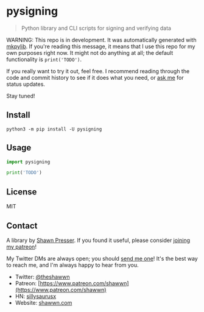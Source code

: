 # pysigning

> Python library and CLI scripts for signing and verifying data

WARNING: This repo is in development. It was automatically generated with [mkpylib](https://github.com/shawwn/scrap/blob/master/mkpylib). If you're reading this message, it means that I use this repo for my own purposes right now. It might not do anything at all; the default functionality is `print('TODO')`.

If you really want to try it out, feel free. I recommend reading through the code and commit history to see if it does what you need, or [ask me](#contact) for status updates.

Stay tuned!

## Install

```
python3 -m pip install -U pysigning
```

## Usage

```py
import pysigning

print('TODO')
```

## License

MIT

## Contact

A library by [Shawn Presser](https://www.shawwn.com). If you found it useful, please consider [joining my patreon](https://www.patreon.com/shawwn)!

My Twitter DMs are always open; you should [send me one](https://twitter.com/theshawwn)! It's the best way to reach me, and I'm always happy to hear from you.

- Twitter: [@theshawwn](https://twitter.com/theshawwn)
- Patreon: [https://www.patreon.com/shawwn](https://www.patreon.com/shawwn)
- HN: [sillysaurusx](https://news.ycombinator.com/threads?id=sillysaurusx)
- Website: [shawwn.com](https://www.shawwn.com)

